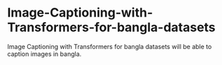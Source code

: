 # Image-Captioning-with-Transformers-for-bangla-datasets
Image Captioning with Transformers for bangla datasets will be able to caption images in bangla. 
